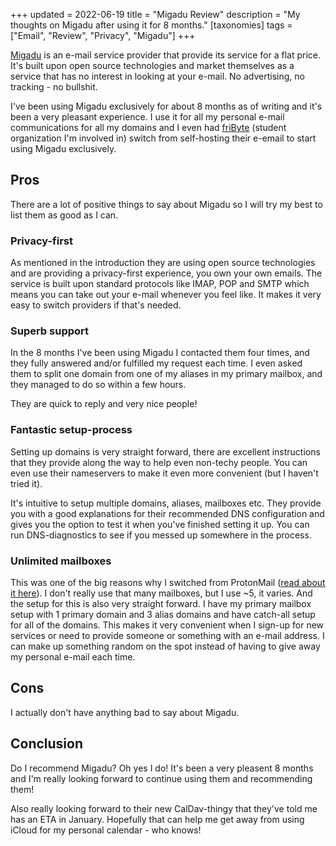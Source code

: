 +++
updated = 2022-06-19
title = "Migadu Review"
description = "My thoughts on Migadu after using it for 8 months."
[taxonomies]
tags = ["Email", "Review", "Privacy", "Migadu"] 
+++

[Migadu](https://migadu.com) is an e-mail service provider that provide its
service for a flat price. It's built upon open source technologies and market
themselves as a service that has no interest in looking at your e-mail. No
advertising, no tracking - no bullshit.

I've been using Migadu exclusively for about 8 months as of writing and it's
been a very pleasant experience. I use it for all my personal e-mail
communications for all my domains and I even had [friByte](https://fribyte.no)
(student organization I'm involved in) switch from self-hosting their e-email to
start using Migadu exclusively.

## Pros

There are a lot of positive things to say about Migadu so I will try my best to
list them as good as I can.

### Privacy-first

As mentioned in the introduction they are using open source technologies and are
providing a privacy-first experience, you own your own emails. The service is
built upon standard protocols like IMAP, POP and SMTP which means you can take
out your e-mail whenever you feel like. It makes it very easy to switch
providers if that's needed.

### Superb support

In the 8 months I've been using Migadu I contacted them four times, and they
fully answered and/or fulfilled my request each time. I even asked them to split
one domain from one of my aliases in my primary mailbox, and they managed to do
so within a few hours.

They are quick to reply and very nice people!

### Fantastic setup-process

Setting up domains is very straight forward, there are excellent instructions
that they provide along the way to help even non-techy people. You can even use
their nameservers to make it even more convenient (but I haven't tried it).

It's intuitive to setup multiple domains, aliases, mailboxes etc. They provide
you with a good explanations for their recommended DNS configuration and gives
you the option to test it when you've finished setting it up. You can run
DNS-diagnostics to see if you messed up somewhere in the process.

### Unlimited mailboxes

This was one of the big reasons why I switched from ProtonMail
([read about it here](/blog/migrate-pm-migadu)). I don't really use that many
mailboxes, but I use ~5, it varies. And the setup for this is also very straight
forward. I have my primary mailbox setup with 1 primary domain and 3 alias
domains and have catch-all setup for all of the domains. This makes it very
convenient when I sign-up for new services or need to provide someone or
something with an e-mail address. I can make up something random on the spot
instead of having to give away my personal e-mail each time.

## Cons

I actually don't have anything bad to say about Migadu.

## Conclusion

Do I recommend Migadu? Oh yes I do! It's been a very pleasent 8 months and I'm
really looking forward to continue using them and recommending them!

Also really looking forward to their new CalDav-thingy that they've told me has
an ETA in January. Hopefully that can help me get away from using iCloud for my
personal calendar - who knows!
